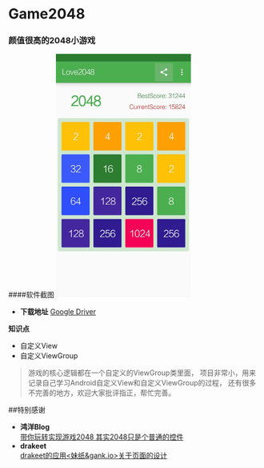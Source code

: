 # Game2048
### 颜值很高的2048小游戏
####软件截图
<img src="/screenshot/love2048.jpg" alt="screenshot" title="screenshot" width="270" height="486" />

- **下载地址** [Google Driver](https://drive.google.com/file/d/0B-dTuxrWHzSzRXFCZlRaRnlMblU/view?usp=sharing)

**知识点**
- 自定义View
- 自定义ViewGroup

> 游戏的核心逻辑都在一个自定义的ViewGroup类里面，
项目非常小，用来记录自己学习Android自定义View和自定义ViewGroup的过程，
还有很多不完善的地方，欢迎大家批评指正，帮忙完善。

##特别感谢

- **鸿洋Blog**  
[带你玩转实现游戏2048 其实2048只是个普通的控件](http://blog.csdn.net/lmj623565791/article/details/40020137)
- **drakeet**  
[drakeet的应用<妹纸&gank.io>关于页面的设计](https://github.com/drakeet/Meizhi)
